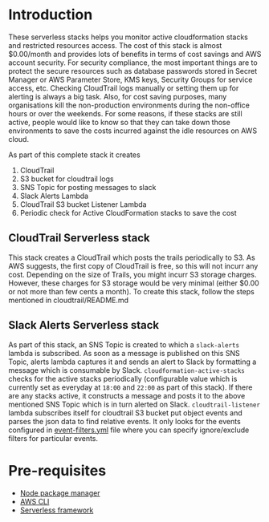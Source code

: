 # Introduction
These serverless stacks helps you monitor active cloudformation stacks and restricted resources access. The cost of this stack is almost $0.00/month and provides lots of benefits in terms of cost savings and AWS account security. For security compliance, the most important things are to protect the secure resources such as database passwords stored in Secret Manager or AWS Parameter Store, KMS keys, Security Groups for service access, etc. Checking CloudTrail logs manually or setting them up for alerting is always a big task. Also, for cost saving purposes, many organisations kill the non-production environments during the non-office hours or over the weekends. For some reasons, if these stacks are still active, people would like to know so that they can take down those environments to save the costs incurred against the idle resources on AWS cloud.

As part of this complete stack it creates
1. CloudTrail
2. S3 bucket for cloudtrail logs
3. SNS Topic for posting messages to slack
4. Slack Alerts Lambda
5. CloudTrail S3 bucket Listener Lambda
6. Periodic check for Active CloudFormation stacks to save the cost

## CloudTrail Serverless stack
This stack creates a CloudTrail which posts the trails periodically to S3. As AWS suggests, the first copy of CloudTrail is free, so this will not incurr any cost. Depending on the size of Trails, you might incurr S3 storage charges. However, these charges for S3 storage would be very minimal (either $0.00 or not more than few cents a month). To create this stack, follow the steps mentioned in cloudtrail/README.md

## Slack Alerts Serverless stack
As part of this stack, an SNS Topic is created to which a `slack-alerts` lambda is subscribed. As soon as a message is published on this SNS Topic, alerts lambda captures it and sends an alert to Slack by formatting a message which is consumable by Slack. `cloudformation-active-stacks` checks for the active stacks periodically (configurable value which is currently set as  everyday at `18:00` and `22:00` as part of this stack). If there are any stacks active, it constructs a message and posts it to the above mentioned SNS Topic which is in turn alerted on Slack. `cloudtrail-listener` lambda subscribes itself for cloudtrail S3 bucket put object events and parses the json data to find relative events. It only looks for the events configured in [event-filters.yml](slack-alerts/cloudtrail-listener/event-filters.yml) file where you can specify ignore/exclude filters for particular events.

# Pre-requisites
* [Node package manager](https://www.npmjs.com/get-npm)
* [AWS CLI](https://docs.aws.amazon.com/cli/latest/userguide/cli-chap-install.html)
* [Serverless framework](https://serverless.com/framework/docs/getting-started/)